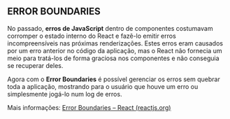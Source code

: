 ## ERROR BOUNDARIES

No passado, **erros de JavaScript** dentro de componentes costumavam corromper o estado interno do React e fazê-lo emitir erros incompreensíveis nas próximas renderizações. Estes erros eram causados por um erro anterior no código da aplicação, mas o React não fornecia um meio para tratá-los de forma graciosa nos componentes e não conseguia se recuperar deles.

Agora com o **Error Boundaries** é possível gerenciar os erros sem quebrar toda a aplicação, mostrando para o usuário que houve um erro ou simplesmente jogá-lo num log de erros.

Mais informações: [Error Boundaries – React (reactjs.org)](https://pt-br.reactjs.org/docs/error-boundaries.html)